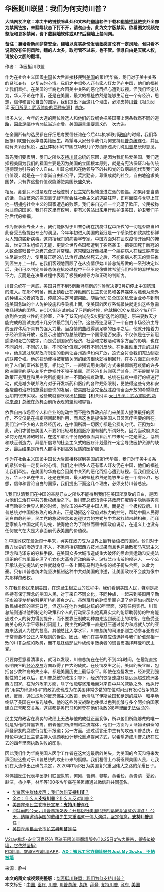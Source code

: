  <h2>华医挺川联盟：我们为何支持川普？</h2> <p class="notice"><b>大陆网友注意：本文中的链接除此处和文末的<a href="https://github.com/bannedbook/fanqiang" >翻墙</a>软件下载和<a href="https://github.com/killgcd/justmysocks/blob/master/README.md">翻墙推荐</a>链接外全部为禁网链接，未翻墙状态下打不开，请勿点击。此为文字版禁闻，欲看图文视频完整版和更多禁闻，请下载<a href="https://github.com/bannedbook/fanqiang">翻墙软件或APP</a>后翻墙上禁闻网。</p><p>备注：翻墙看新闻非常安全，翻墙以真实身份发表敏感言论有一定风险，但只看不说则没有任何风险，翻的人太多，政府管不过来，也不管。信息自由是天赋人权，请放心大胆的翻墙。</b></p>  <div class="entry"> <p>作者： 华医挺川联盟</p> <p id="summary">作为在社会主义国家<span class='wp_keywordlink_affiliate'><a href="https://www.bannedbook.org/" title="中国" target="_blank">中国</a></span>长大后直接移民到<a href="https://www.bannedbook.org/bnews/tag/%e7%be%8e%e5%9b%bd/" class="st_tag internal_tag" rel="tag" title="标签 美国 下的日志">美国</a>的第1代华裔，我们对于美中关系的紧张会有一定复杂的心情。我们之中很多人还有家人好友仍在<a href="https://www.bannedbook.org/bnews/tag/%E4%B8%AD%E5%9B%BD/" class="st_tag internal_tag" rel="tag" title="标签 中国 下的日志">中国</a>，他们的福祉让我们牵挂。在美国的华裔也会因美中关系的恶化而担心遭到歧视。但我们坚定认为，华人不论在中国，还是在美国，最大的福祉依然是能够生活在一个有经济，思想，信仰和言论自由的国家，我们提出下面这几个理由，必须支持<span class='wp_keywordlink'><a href="https://www.bannedbook.org/bnews/comments/20200816/1381118.html" title="天目所见：川普将再赢总统大选 共和党掌参众两院" target="_blank">川普</a></span>【相关阅读:<a href='https://www.bannedbook.org/bnews/comments/20200816/1381123.html' target='_blank'>天目所见：武汉肺炎的两种来源</a>】<a href="https://www.bannedbook.org/bnews/tag/%e6%80%bb%e7%bb%9f/" class="st_tag internal_tag" rel="tag" title="标签 总统 下的日志">总统</a>。</p> <p id="conimg"></p> <p>很多人说，今年的大选的两位候选人和他们的政纲会把美国带上两条截然不同的道路，因此是继林肯总统当选之后，美国最具重要意义的一次大选。</p>  <p>在全国所有的选民都在仔细思考要信任谁在今后4年执掌联邦<a href="https://www.bannedbook.org/bnews/tag/%e6%94%bf%e5%ba%9c/" class="st_tag internal_tag" rel="tag" title="标签 政府 下的日志">政府</a>的时候，我们华医挺川联盟代表华裔美籍医生，希望与大家分享我们为何支持<a href="https://www.bannedbook.org/bnews/tag/%E5%B7%9D%E6%99%AE%E6%80%BB%E7%BB%9F/" class="st_tag internal_tag" rel="tag" title="标签 川普总统 下的日志">川普总统</a>连任，并且就有关新冠抗疫，<a href="https://www.bannedbook.org/bnews/tag/%E5%8C%BB%E7%96%97/" class="st_tag internal_tag" rel="tag" title="标签 医疗 下的日志">医疗</a>体制和对中国立场的几个方面陈述我们对<a href="https://www.bannedbook.org/bnews/tag/%e5%b7%9d%e6%99%ae/" class="st_tag internal_tag" rel="tag" title="标签 川普 下的日志">川普</a>总统的意见。</p> <p>首先我们要表明，我们之所以<a href="https://www.bannedbook.org/bnews/tag/%E6%94%AF%E6%8C%81%E5%B7%9D%E6%99%AE/" class="st_tag internal_tag" rel="tag" title="标签 支持川普 下的日志">支持川普</a>总统的原因，是因为我们热爱美国。我们选择视美国为我们的祖国主要是因为美国的立国根本原则，就是有宪法保证和有传统道德观为引导的个人自由。川普总统和在他领导下的共和党的政纲最能代表我们的价值观，就是在一个崇尚自由和公平，奖赏勤奋，尊重成就的社会，自由地追求美国梦。只有靠这些价值观能够使美国长盛久安。</p> <p>相反，<a href="https://www.bannedbook.org/bnews/tag/%e6%8b%9c%e7%99%bb/" class="st_tag internal_tag" rel="tag" title="标签 拜登 下的日志">拜登</a>只不过是现在已经控制了民主党的极端激进左派的傀儡。如果拜登当选的话，自由繁荣的美国毫无疑问就会往社会主义的道路狂奔，即将面临与世界上其他一切拥抱社会主义的国家遭遇的败落。我们来自这样一个充满了欺压，公民被称为韭菜的国家。我们在这里有权利，更有义务站出来用行动护卫美国，护卫我们子孙后代的幸福。</p> <p>作为医学业专业人士，我们能够对于川普总统在抗疫过程中所做的一切是否应当如此备受责备提出专业的洞见。今年年初进入美国的新冠是一个感染性和致病性都鲜为人知的崭新病毒。这包括我们的病毒学专家。中国方面对在武汉疫情开始时的掩盖，世界卫生组织的无能，更使全世界各国都遭到了突然袭击。把美国死于新冠的人数全部归咎于总统完全违背常理。这常理就好像如果一个癌症病人在经过肿瘤医生尽最大努力、使用最正确的方法治疗却依然死去之后，不能把病人死去的责任推到医生身上一样。在我们客观地回顾了在从疫情伊始川普总统所做的一系列决定以后，我们可以判定川普总统在抗疫过程中不但不是像媒体希望我们相信的那样抗疫不力，反而是在决策过程中表现了极强的领导力和正确的判断力。</p>  <p>川普总统在一月底，美国只有不到5例新冠病例的时候就决定2月初停止中国航班的进入。在那个时候，他正顶着正在弹劾他的民主党议员和各界媒体污蔑他为恐外的种族主义者的攻击，停航的决定可谓果敢。随后他动员全国的私营企业参与到制造美国急缺的个人防护设施和呼吸机上面，使美国的医疗系统很快就走出这些急需物品短缺的困境。在CDC制造试剂出了问题的时候，他就把CDC专属这个权利下放到各大商业性的实验室，产生了12天内试剂5次更新迭代的奇迹，原来要数天才能完成的测试变成十几分钟最后到几分钟。这些奇迹见证了一个自由市场经济主导的医疗体系所具有的强大力量。当疫情的曲线得到足够的压平之后，他就开始着力于经济重新开放，这显示出他作为总统明白一个国家是否安康，不仅仅是在于新冠感染和死亡的数字，而是受到国家的经济，社会和宗教活动等多方面的影响，也在不同的州，不同的人群，不同的价值观之间有不同的反映。在他推动重开启的过程中，他是通过联邦政府制定的指南让各州选择如何开放，这完全符合我们宪法制定的联邦分权。他的推动使得被疫情关闭的经济很快就得到回升，在多方面正向地影响了人们的富裕和健康，相比之下，一直强调用关闭的方式来抵御新冠疫情的许多欧洲国家的感染和死亡数据并不强于美国，而经济复苏则落后甚多，而无限期关闭政策正是拜登和民主党所能提出唯一不同的抗疫政策。总统在抗疫中推行的极速行动，就是减少联邦政府对于开发新药和医疗的各种规条限制，更使得这些有效和安全疫苗和治疗措施得到更快的发展，使美国社会完全战胜疫情全面开放的希望能在近期内很快实现。这些成就都展现出<span class='wp_keywordlink'><a href="https://www.bannedbook.org/bnews/comments/20200816/1381118.html" title="天目所见：川普将再赢总统大选 共和党掌参众两院" target="_blank">特朗普</a></span>【相关阅读:<a href='https://www.bannedbook.org/bnews/comments/20200816/1381123.html' target='_blank'>天目所见：武汉肺炎的两种来源</a>】总统在危机面前所表现的坚毅和睿智。</p> <p>依靠自由市场里个人和企业的能动性而不是依靠政府部门来美国人提供最好的医疗，不仅仅是在抗疫期间起到作用，而且这也是提供美国人日常医疗需要的所在。我们当中不少的人曾经经历过，在中国所谓一切医疗都是公费的时代。正因为如此，我们才警告美国人不要如此轻易相信医疗国有制的所谓好处。因为当政府决定如何分配资源的时候，在这所谓公平分配的假面具背后所带来的一定是匮乏，低质和缺乏创造力，拜登所倡导的社会主义式的医疗计划最终一定会导致医护资源的缺乏，最后结果是所有人都得不到高效优质的医护服务。</p> <p>作为在社会主义国家中国长大后直接移民到美国的第1代华裔，我们对于美中关系的紧张会有一定复杂的心情。我们之中很多人还有家人好友仍在中国，他们的福祉让我们牵挂。在美国的华裔也会因美中关系的恶化而担心遭到歧视。但我们坚定认为，华人不论在中国，还是在美国，最大的福祉依然是能够生活在一个有经济，思想，信仰和言论自由的国家，我们提出下面这几个理由，必须支持川普总统。</p> <p>1.我们认清我们在中国的亲朋好友之所以不能得到我们在美国所享受的自由，是因为他们生活在中共的极权统治之下。当川普总统指责中共政府在疫情中隐瞒事实真相而贻害全世界人民的时候，他攻击的并不是中国人民，而是这一个极权政府。川普总统对中国极权政府的攻击，正是动摇这个政府对权力的控制，帮助中国人民得到自由的利器。民主党的施政理念和追逐权力的方式与中共政权越来越相像，而拜登家族与中国之间的勾兑，使得他会为了利益而替中国政府说话，在道义上也没有任何底气在大是大非面前代表美国的价值观。</p>  <p>2.中国政权在最近的十年来，确实在致力成为世界上最有话语权的国家。他们对于西方世界的渗透无孔不入，不但包括窃取西方技术成果而且也包括散布<span class='wp_keywordlink'><a href="https://www.bannedbook.org/forum2/topic105.html" title="《马克思的成魔之路》" target="_blank">马克思</a></span>主义理念和毛泽东的夺权手段。在美国众多大城市造成重大破坏的黑命贵运动和安提法组织的行为里面充满了毛<span class='wp_keywordlink'><a href="https://www.bannedbook.org/forum2/topic973.html" title="《文化大革命：历史真相和集体记忆》" target="_blank">文化大革命</a></span>运动的影子。波特兰市市长的候选人，一个公开承认是安提法的女性就就身穿一条上面有马列毛头像的裙子街头合照，以此为豪。只有川普总统才能坚决抵制这种中共对美国的渗透，让美国政权不会成为像中共那样的政权。</p> <p>3.在我们移民来到美国，在这里生根立业的过程中，我们看到美国人民，特别是那些持有保守理念的美国人民，对于来自不同文化，不同种族，一起来到美国用辛勤汗水追逐梦想的移民所持的善良之心。虽然拜登的政纲里面充满了他要如何帮助少数民族社区的空洞口号，但这些在他作为副总统的8年里面，没有任何实行。川普总统则通过他所制定的政策和个人的行动显示出他真真实实的能帮助弱势的种裔能通过个人的努力得到提升，而不要靠压制成功种裔来达到表面上的均衡。在备受亚裔关心的入学平等权利问题上，民主党的政策一直是打压通过努力和成就入学的亚裔来达到人为性的提高，其他总比入学水平，川普总统的司法部则主动参与亚裔对于常青藤不公正入学规则的诉讼。因此，我们在美华裔应该选择与我们价值观相一致的川普总统的政纲，而不是轻信那些种族纷争贩卖者的谎言而选择拜登和民主党。</p> <p>只要你愿意看清事实，就可以发现，川普总统在在任的不到4年时间，在最能直接影响民生的<span class='wp_keywordlink'><a href="https://www.bannedbook.org/forum2/topic869.html" title="宪政、法治和经济发展——走向市场经济的制度保障" target="_blank">经济发展</a></span>方面取得了巨大的成就。在疫情发生之前，美国的失业率，包括各少数种裔的失业率，都是美国历史上最低水平。即使在疫情发生，经济受到强制性的关闭以后，在川普总统的政策引导下，经济的恢复速度也是远远超过欧洲各西方国家。在对外政策方面，除了他能够坚定地面对来自中共的威胁之外，他执行的“用实力缔造和平”的政策使他成为在美国非常少数的在位时间没有发动战争的总统，反而，通过成功的反恐怖主义政策，他清除了伊斯兰国和伊朗的威胁，和平地终结了美国在中东的战争。他的这些外交战略也使得以色列能够与多个阿拉伯国家建立正常邦交关系。这些都是奥巴马和拜登在他们执政的8年里面无法做成的。</p> <p>民主党的政客在真实的政绩上无法与他的成就正面竞争，所以他们所能够做的唯一就是对他的抹黑攻击。借着他们所控制的主流媒体，他们一方面对人证物证俱全的拜登家族的腐败行为拒不报道；另一方面，通过谎言无中生有的攻击川普总统，在辩论中通过民主党主持人偏颇地设计辩论重点提问方式，以希望造成川普总统在过去的四年里面执政失败的印象。</p>  <p>因此我们作为华裔美国人医学工作者在这大选最后的关头，为美国的今天和将来发声回应这些对于川普总统的攻击带来的疑虑。我们相信上帝将眷顾美国人民，让我们在大选作出正确的决定，2020年11月3日为美国复兴重回伟大之路的荣耀日子。</p> <p>林伟雄医生代表华医挺川联盟执笔，何刚，曹绚，黎艳，黄希松，黄贵清，夏毅，赵洁，杨小平，林华等100多名华裔在美医师通过微信群共同签名。</p> <ul class='op-related-articles' title='相关阅读'> <li><a href='https://www.bannedbook.org/bnews/ssgc/20201025/1420169.html' target='_blank'>华裔医生群体发声：我们为何<b>支持川普</b>？</a></li> <li><a href='https://www.bannedbook.org/bnews/baitai/20201023/1418852.html' target='_blank'>余杰：什么人<b>支持川普</b>？什么人反对川普？</a></li> <li><a href='https://www.bannedbook.org/bnews/cnnews/20201022/1418314.html' target='_blank'>美国宾州民主党市长宣布：<b>支持川普</b>连任</a></li> <li><a href='https://www.bannedbook.org/bnews/bannedvideo/20201022/1418263.html' target='_blank'>四年前的今天，川普总统发表了开启回归美国传统的葛底斯堡竞选演讲！ 今天，纳姐邀请英国的戴维先生来重温这一伟大演讲，坚定信念，<b>支持川普</b>连任！</a></li> <li><a href='https://www.bannedbook.org/bnews/comments/20201021/1417791.html' target='_blank'>美国宾州民主党市长<b>支持川普</b>连任</a></li> </ul> <p class="texttj"> <a href="https://www.bannedbook.org/forum23/topic22702.html" target="_blank">V2ray机场-安全可靠经济 高速无限流量翻墙服务(10.25日gfw大屠杀，很多ip被墙，它依然坚挺)</a><br/> <a href="https://github.com/bannedbook/fanqiang/wiki/%E7%A6%81%E9%97%BB%E7%BD%91%E5%AE%89%E5%8D%93%E7%BF%BB%E5%A2%99%E6%96%B0%E9%97%BBAPP" target="_blank">PC翻墙、安卓VPN翻墙APP</a>、<span onclick="window.open('https://github.com/killgcd/justmysocks/blob/master/README.md')" style="font-weight:bold;color:#00A191;cursor:pointer;text-decoration:underline;outline:none">AD：搬瓦工官方翻墙服务Just My Socks，不怕被墙</span></p><p> 来源：脸书 </p><a name='sharetosocial'></a>       <div><b>本文的图文或视频完整版</b>：<a href='https://www.bannedbook.org/bnews/comments/20201026/1420298.html'>华医挺川联盟：我们为何支持川普？</a></div>  </div><!--END ENTRY--> <div class="postfooter"> <div>本文标签：<a href="https://www.bannedbook.org/bnews/tag/%E4%B8%AD%E5%9B%BD/" rel="tag">中国</a>, <a href="https://www.bannedbook.org/bnews/tag/%E5%8C%BB%E7%96%97/" rel="tag">医疗</a>, <a href="https://www.bannedbook.org/bnews/tag/%e5%b7%9d%e6%99%ae/" rel="tag">川普</a>, <a href="https://www.bannedbook.org/bnews/tag/%E5%B7%9D%E6%99%AE%E6%80%BB%E7%BB%9F/" rel="tag">川普总统</a>, <a href="https://www.bannedbook.org/bnews/tag/%e6%80%bb%e7%bb%9f/" rel="tag">总统</a>, <a href="https://www.bannedbook.org/bnews/tag/%e6%8b%9c%e7%99%bb/" rel="tag">拜登</a>, <a href="https://www.bannedbook.org/bnews/tag/%E6%94%AF%E6%8C%81%E5%B7%9D%E6%99%AE/" rel="tag">支持川普</a>, <a href="https://www.bannedbook.org/bnews/tag/%e6%94%bf%e5%ba%9c/" rel="tag">政府</a>, <a href="https://www.bannedbook.org/bnews/tag/%e7%be%8e%e5%9b%bd/" rel="tag">美国</a></div>  </div><!--END POSTFOOTER--> 